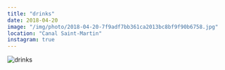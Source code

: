 ```yaml
---
title: "drinks"
date: 2018-04-20
image: "/img/photo/2018-04-20-7f9adf7bb361ca2013bc8bf9f90b6758.jpg"
location: "Canal Saint-Martin"
instagram: true
---
```


![drinks](/img/photo/2018-04-20-7f9adf7bb361ca2013bc8bf9f90b6758.jpg)
